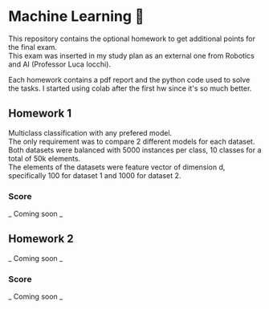 # Machine Learning 🤖
This repository contains the optional homework to get additional points for the final exam.  
This exam was inserted in my study plan as an external one from Robotics and AI (Professor Luca Iocchi).  

Each homework contains a pdf report and the python code used to solve the tasks. I started using colab after the first hw since it's so much better.

## Homework 1
Multiclass classification with any prefered model.  
The only requirement was to compare 2 different models for each dataset.  
Both datasets were balanced with 5000 instances per class, 10 classes for a total of 50k elements.  
The elements of the datasets were feature vector of dimension d, specifically 100 for dataset 1 and 1000 for dataset 2.  

### Score
_ Coming soon _

## Homework 2
_ Coming soon _

### Score
_ Coming soon _
